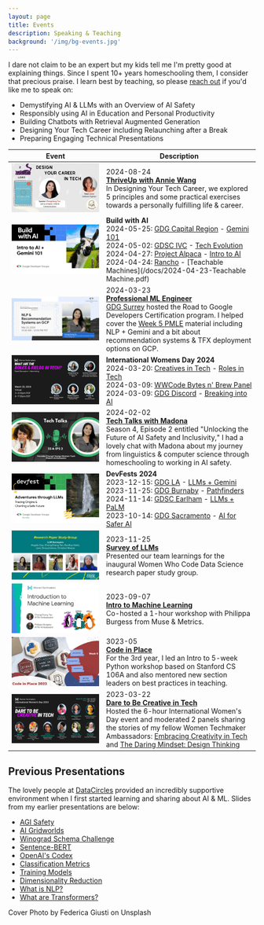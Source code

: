 ```yaml
---
layout: page
title: Events
description: Speaking & Teaching
background: '/img/bg-events.jpg'
---
```


I dare not claim to be an expert but my kids tell me I'm pretty good at explaining things. Since I spent 10+ years homeschooling them, I consider that precious praise. I learn best by teaching, so please [reach out](https://www.linkedin.com/in/cheng2-tan/) if you'd like me to speak on:

- Demystifying AI & LLMs with an Overview of AI Safety
- Responsibly using AI in Education and Personal Productivity
- Building Chatbots with Retrieval Augmented Generation
- Designing Your Tech Career including Relaunching after a Break
- Preparing Engaging Technical Presentations

| Event | Description |
|-------|-------------|
| [![Design Thinking](/img/events/2024-08-24-design-thinking.jpg)](https://www.youtube.com/watch?v=ehLwc-EhLlY) | 2024-08-24<br>**[ThriveUp with Annie Wang](https://www.youtube.com/watch?v=ehLwc-EhLlY)**<br>In Designing Your Tech Career, we explored 5 principles and some practical exercises towards a personally fulfilling life & career. |
| [![Build with AI](/img/events/2024-04-19-build-ai.jpg)](/docs/2024-05-25-BuildAI.pdf) | **Build with AI**<br>2024-05-25: [GDG Capital Region](https://gdg.community.dev/events/details/google-gdg-capital-region-presents-build-with-ai-workshop-amp-io-extended-2024/) - [Gemini 101](https://www.youtube.com/watch?v=kbgr4RlE-xs)<br>2024-05-02: [GDSC IVC](https://gdsc.community.dev/events/details/developer-student-clubs-irvine-valley-college-irvine-united-states-presents-a-guide-to-aiml-speaker-event-with-chengcheng-tan-and-end-of-the-year-feast/) - [Tech Evolution](/docs/2024-05-01-GDSC.pdf)<br>2024-04-27: [Project Alpaca](https://projectalpaca.org/) - [Intro to AI](/docs/2024-04-26-BuildAI.pdf)<br>2024-04-24: [Rancho](https://www.instagram.com/p/C6CuoK9PFOE/) - [Teachable Machines](/docs/2024-04-23-Teachable Machine.pdf) |
| [![PMLE](/img/events/2024-03-23-pmle.jpg)](https://www.youtube.com/watch?v=WQmrUdrLdDM&t=26m) | 2024-03-23<br>**[Professional ML Engineer](https://www.youtube.com/watch?v=WQmrUdrLdDM&t=26m)**<br>[GDG Surrey](https://gdg.community.dev/gdg-surrey/) hosted the Road to Google Developers Certification program. I helped cover the [Week 5 PMLE](/docs/2024-03-23-PMLE5.pdf) material including NLP + Gemini and a bit about recommendation systems & TFX deployment options on GCP. |
| [![IWD](/img/events/2024-03-20-iwd-creatives.jpg)](/docs/2024-03-20-IWD.pdf) | **International Womens Day 2024**<br>2024-03-20: [Creatives in Tech](https://www.linkedin.com/company/creatives-in-tech/) - [Roles in Tech](https://www.youtube.com/watch?v=afAAZZb3xuo)<br>2024-03-09: [WWCode Bytes n' Brew Panel](https://www.youtube.com/watch?v=WWvkS0ewpao)<br>2024-03-09: [GDG Discord](https://www.youtube.com/watch?v=K52bB3s9zyw&t=3h12m) - [Breaking into AI](/docs/2024-03-09-IWD.pdf) |
| [![Tech Talks with Madona](/img/events/2024-02-02-tech-talks-madona.jpg)](https://www.techtalkswithmadona.com/p/season-4-episode-2-unlocking-the) | 2024-02-02<br>**[Tech Talks with Madona](https://www.techtalkswithmadona.com/p/season-4-episode-2-unlocking-the)**<br>Season 4, Episode 2 entitled "Unlocking the Future of AI Safety and Inclusivity," I had a lovely chat with Madona about my journey from linguistics & computer science through homeschooling to working in AI safety. |
| [![DevFests 2023](/img/events/2023-11-25-adv-llms.jpg)](/docs/2023-11-25-DevFest.pdf) | **DevFests 2024**<br>2023-12-15: [GDG LA](https://gdg.community.dev/events/details/google-gdg-los-angeles-presents-devfest-2023-greater-los-angeles/) - [LLMs + Gemini]((https://youtu.be/p_ZbluF-diI))<br>2023-11-25: [GDG Burnaby](https://gdg.community.dev/events/details/google-gdg-burnaby-presents-devfest-2023-by-gdg-burnaby/) - [Pathfinders](https://www.linkedin.com/feed/update/urn:li:activity:7132133414207442944/)<br>2024-11-14: [GDSC Earlham](https://www.linkedin.com/feed/update/urn:li:activity:7132156256395423744/) - [LLMs + PaLM](/docs/2023-11-14-DevFest.pdf)<br>2023-10-14: [GDG Sacramento](https://gdg.community.dev/events/details/google-gdg-sacramento-presents-devfest-sacramento-2023/) - [AI for Safer AI](/docs/2023-10-14-DevFest.pdf) |
| [![LLM Surveyors](/img/events/2023-11-18-llm-surveyors.jpg)](https://www.youtube.com/watch?v=Fuk6mUnnnqw) | 2023-11-25<br>**[Survey of LLMs](https://www.youtube.com/watch?v=Fuk6mUnnnqw)**<br>Presented our team learnings for the inaugural Women Who Code Data Science research paper study group. |
| [![Intro to ML](/img/events/2023-09-07-introML.jpg)](https://www.youtube.com/watch?v=stgiAM8pTq8) | 2023-09-07<br>**[Intro to Machine Learning](https://www.youtube.com/watch?v=stgiAM8pTq8)**<br>Co-hosted a 1-hour workshop with Philippa Burgess from Muse & Metrics. |
| [![Code in Place](/img/events/2023-04-05-codeinplace.jpg)](https://codeinplace.stanford.edu/) | 3023-05<br>**[Code in Place](https://codeinplace.stanford.edu/)**<br>For the 3rd year, I led an Intro to 5-week Python workshop based on Stanford CS 106A and also mentored new section leaders on best practices in teaching. |
| [![Dare to Be Creative in Tech](/img/events/2023-03-22-iwd.jpg)](/2023/03/22/wtm-iwd.html) | 2023-03-22<br>**[Dare to Be Creative in Tech](/2023/03/22/wtm-iwd.html)**<br>Hosted the 6-hour International Women's Day event and moderated 2 panels sharing the stories of my fellow Women Techmaker Ambassadors: [Embracing Creativity in Tech](https://www.linkedin.com/feed/update/urn:li:activity:7041060121723985921) and [The Daring Mindset: Design Thinking](https://www.linkedin.com/feed/update/urn:li:activity:7041068447304163330) |

## Previous Presentations

The lovely people at [DataCircles](https://datacircles.org/) provided an incredibly supportive environment when I first started learning and sharing about AI & ML. Slides from my earlier presentations are below:

- [AGI Safety](/docs/2022-03-02-DataCircles-AGI-Safety.pdf)
- [AI Gridworlds](/docs/2022-03-30-DataCircles-AI-Gridworlds.pdf)
- [Winograd Schema Challenge](/docs/2022-05-25-DataCircles-NLP.pdf)
- [Sentence-BERT](/docs/2022-07-27-DataCircles-SBERT.pdf)
- [OpenAI's Codex](/docs/2022-09-14-DataCircles-Codex.pdf)
- [Classification Metrics](/docs/HOML%20Ch3.pdf)
- [Training Models](/docs/HOML%20Ch4.pdf)
- [Dimensionality Reduction](/docs/HOML%20Ch8.pdf)
- [What is NLP?](https://www.youtube.com/watch?v=Q3N7zoIcjtw&list=PLSGYwl5_qS6jEhXHXuEymvNYvrFuD2BOG&index=1)
- [What are Transformers?](https://www.youtube.com/watch?v=bedJ9bQBG6s&list=PLSGYwl5_qS6jEhXHXuEymvNYvrFuD2BOG&index=2)

<figcaption>Cover Photo by Federica Giusti on Unsplash</figcaption>
